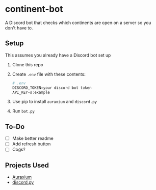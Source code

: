 # continent-bot
A Discord bot that checks which continents are open on a server so you don't have to.

## Setup
This assumes you already have a Discord bot set up
1. Clone this repo
2. Create `.env` file with these contents:
    
    ```python
    # .env
    DISCORD_TOKEN=your discord bot token
    API_KEY=s:example
    ```
    
3. Use pip to install `auraxium` and `discord.py`
4. Run `bot.py`

## To-Do
 * [ ] Make better readme
 * [ ] Add refresh button
 * [ ] Cogs?

## Projects Used
- [Auraxium](https://github.com/leonhard-s/auraxium)
- [discord.py](https://github.com/Rapptz/discord.py)